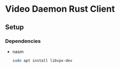 # Video Daemon Rust Client

## Setup

### Dependencies 

- nasm
    ```sh
    sudo apt install libvpx-dev
    ```